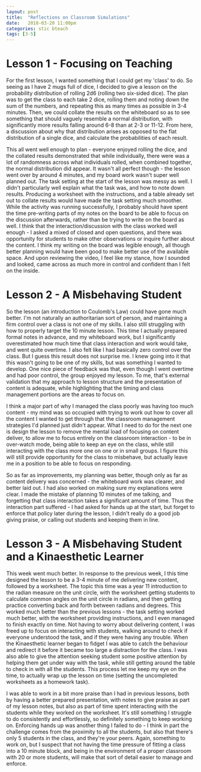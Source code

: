 ```yaml
---
layout: post
title:  "Reflections on Classroom Simulations"
date:   2018-03-20 11:00pm
categories: stic bteach
tags: [3-5]
---
```

# Lesson 1 - Focusing on Teaching
For the first lesson, I wanted something that I could get my 'class' to do. So seeing as I have 2 mugs full of dice, I decided to give a lesson on the probability distribution of rolling 2d6 (rolling two six-sided dice). The plan was to get the class to each take 2 dice, rolling them and noting down the sum of the numbers, and repeating this as many times as possible in 3-4 minutes. Then, we could collate the results on the whiteboard so as to see something that should vaguely resemble a normal distribution, with significantly more results falling around 6-8 than at 2-3 or 11-12. From here, a discussion about why that distribution arises as opposed to the flat distribution of a single dice, and calculate the probabilities of each result.

This all went well enough to plan - everyone enjoyed rolling the dice, and the collated results demonstrated that while individually, there were was a lot of randomness across what individuals rolled, when combined together, the normal distribution did appear. It wasn't all perfect though - the lesson went over by around 4 minutes, and my board work wasn't super well planned out. The task setting at the start of the lesson was messy as well. I didn't particularly well explain what the task was, and how to note down results. Producing a worksheet with the instructions, and a table already set out to collate results would have made the task setting much smoother. While the activity was running successfully, I probably should have spent the time pre-writing parts of my notes on the board to be able to focus on the discussion afterwards, rather than be trying to write on the board as well. I think that the interaction/discussion with the class worked well enough - I asked a mixed of closed and open questions, and there was opportunity for students to make other observations or inquire further about the content. I think my writing on the board was legible enough, all though better planning would have been good to make better use of the available space. And upon reviewing the video, I feel like my stance, how I sounded and looked, came across as much more in control and confident than I felt on the inside.

# Lesson 2 - A Misbehaving Student
So the lesson (an introduction to Coulomb's Law) could have gone much better. I'm not naturally an authoritarian sort of person, and maintaining a firm control over a class is not one of my skills. I also still struggling with how to properly target the 10 minute lesson. This time I actually prepared formal notes in advance, and my whiteboard work, but I significantly overestimated how much time that class interaction and work would take, and went quite overtime. I also felt like I had basically zero control over the class. But I guess this result does not surprise me. I knew going into it that this wasn't going to be one of my skills, but was something I wanted to develop. One nice piece of feedback was that, even though I went overtime and had poor control, the group enjoyed my lesson. To me, that's external validation that my approach to lesson structure and the presentation of content is adequate, while highlighting that the timing and class management portions are the areas to focus on.

I think a major part of why I managed the class poorly was having too much content - my mind was so occupied with trying to work out how to cover all the content I wanted to get through that the classroom management strategies I'd planned just didn't appear. What I need to do for the next one is design the lesson to remove the mental load of focusing on content deliver, to allow me to focus entirely on the classroom interaction - to be in over-watch mode, being able to keep an eye on the class, while still interacting with the class more one on one or in small groups. I figure this will still provide opportunity for the class to misbehave, but actually leave me in a position to be able to focus on responding.

So as far as improvements, my planning was better, though only as far as content delivery was concerned - the whiteboard work was clearer, and better laid out. I had also worked on making sure my explanations were clear. I made the mistake of planning 10 minutes of me talking, and forgetting that class interaction takes a significant amount of time. Thus the interaction part suffered - I had asked for hands up at the start, but forget to enforce that policy later during the lesson, I didn't really do a good job giving praise, or calling out students and keeping them in line.

# Lesson 3 - A Misbehaving Student and a Kinaesthetic Learner
This week went much better. In response to the previous week, I this time designed the lesson to be a 3-4 minute of me delivering new content, followed by a worksheet. The topic this time was a year 11 introduction to the radian measure on the unit circle, with the worksheet getting students to calculate common angles on the unit circle in radians, and then getting practice converting  back and forth between radians and degrees. This worked much better than the previous lessons - the task setting worked much better, with the worksheet providing instructions, and I even managed to finish exactly on time. Not having to worry about delivering content, I was freed up to focus on interacting with students, walking around to check if everyone understood the task, and if they were having any trouble. When the Kinaesthetic learner began to fidget I was able to catch the behaviour and redirect it before it became too large a distraction for the class. I was also able to give the attention seeking student some positive attention by helping them get under way with the task, while still getting around the table to check in with all the students. This process let me keep my eye on the time, to actually wrap up the lesson on time (setting the uncompleted worksheets as a homework task).

I was able to work in a bit more praise than I had in previous lessons, both by having a better prepared presentation, with notes to give praise as part of my lesson notes, but also as part of time spent interacting with the students while they worked on the worksheet. It's still something I struggle to do consistently and effortlessly, so definitely something to keep working on. Enforcing hands up was another thing I failed to do - I think in part the challenge comes from the proximity to all the students, but also that there's only 5 students in the class, and they're your peers.  Again, something to work on, but I suspect that not having the time pressure of fitting a class into a 10 minute block, and being in the environment of a proper classroom with 20 or more students, will make that sort of detail easier to manage and enforce.